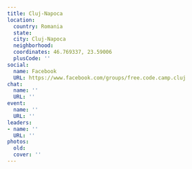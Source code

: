 ```yaml
---
title: Cluj-Napoca
location:
  country: Romania
  state: 
  city: Cluj-Napoca
  neighborhood: 
  coordinates: 46.769337, 23.59006
  plusCode: ''
social:
  name: Facebook
  URL: https://www.facebook.com/groups/free.code.camp.cluj
chat:
  name: ''
  URL: ''
event:
  name: ''
  URL: ''
leaders:
- name: ''
  URL: ''
photos:
  old: 
  cover: ''
---
```


